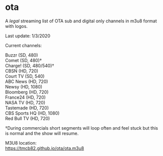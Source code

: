 # ota
A *legal* streaming list of OTA sub and digital only channels in m3u8 format with logos.

Last update: 1/3/2020

Current channels:

Buzzr (SD, 480)<br>
Comet (SD, 480)†<br>
Charge! (SD, 480/540)†<br>
CBSN (HD, 720)<br>
Court TV (SD, 540)<br>
ABC News (HD, 720)<br>
Newsy (HD, 1080)<br>
Bloomberg (HD, 720)<br>
France24 (HD, 720)<br>
NASA TV (HD, 720)<br>
Tastemade (HD, 720)<br>
CBS Sports HQ (HD, 1080)<br>
Red Bull TV (HD, 720)<br>


†During commercials short segments will loop often and feel stuck but this is normal and the show will resume.


M3U8 location:<br>
https://tmcb82.github.io/ota/ota.m3u8
